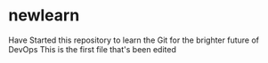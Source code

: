 # newlearn
Have Started this repository to learn the Git for the brighter future of DevOps
This is the first file that's been edited
